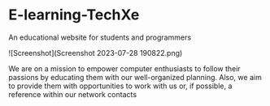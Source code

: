 # E-learning-TechXe
An educational website for students and programmers 

![Screenshot](Screenshot 2023-07-28 190822.png)

We are on a mission to empower computer enthusiasts to follow their passions by educating them with our well-organized planning. Also, we aim to provide them with opportunities to work with us or, if possible, a reference within our network contacts
